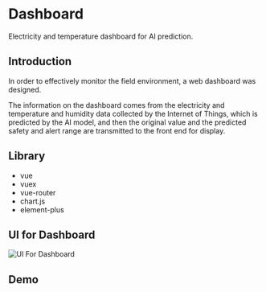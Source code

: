 # Dashboard
Electricity and temperature dashboard for AI prediction.

## Introduction
In order to effectively monitor the field environment, a web dashboard was designed.

The information on the dashboard comes from the electricity and temperature and humidity data collected by the Internet of Things, which is predicted by the AI model, and then the original value and the predicted safety and alert range are transmitted to the front end for display.

## Library
- vue
- vuex
- vue-router
- chart.js
- element-plus
## UI for Dashboard
![UI For Dashboard](https://user-images.githubusercontent.com/50144690/123568937-fc04d080-d7f7-11eb-95df-ce859d0cb4e7.png "UI For Dashboard")
## Demo
[Dashboard Demo]: <https://youtu.be/8UM8H3Kw2og>
